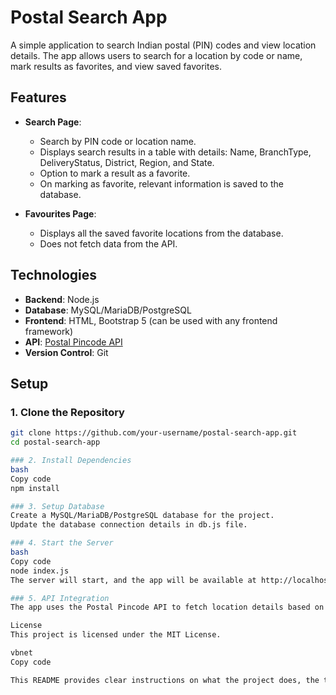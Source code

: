 # Postal Search App

A simple application to search Indian postal (PIN) codes and view location details. The app allows users to search for a location by code or name, mark results as favorites, and view saved favorites.

## Features

- **Search Page**: 
  - Search by PIN code or location name.
  - Displays search results in a table with details: Name, BranchType, DeliveryStatus, District, Region, and State.
  - Option to mark a result as a favorite.
  - On marking as favorite, relevant information is saved to the database.

- **Favourites Page**:
  - Displays all the saved favorite locations from the database.
  - Does not fetch data from the API.

## Technologies

- **Backend**: Node.js
- **Database**: MySQL/MariaDB/PostgreSQL
- **Frontend**: HTML, Bootstrap 5 (can be used with any frontend framework)
- **API**: [Postal Pincode API](http://www.postalpincode.in/Api-Details)
- **Version Control**: Git

## Setup

### 1. Clone the Repository

```bash
git clone https://github.com/your-username/postal-search-app.git
cd postal-search-app

### 2. Install Dependencies
bash
Copy code
npm install

### 3. Setup Database
Create a MySQL/MariaDB/PostgreSQL database for the project.
Update the database connection details in db.js file.

### 4. Start the Server
bash
Copy code
node index.js
The server will start, and the app will be available at http://localhost:3000.

### 5. API Integration
The app uses the Postal Pincode API to fetch location details based on the PIN code or location name.

License
This project is licensed under the MIT License.

vbnet
Copy code

This README provides clear instructions on what the project does, the technologies used, how 
